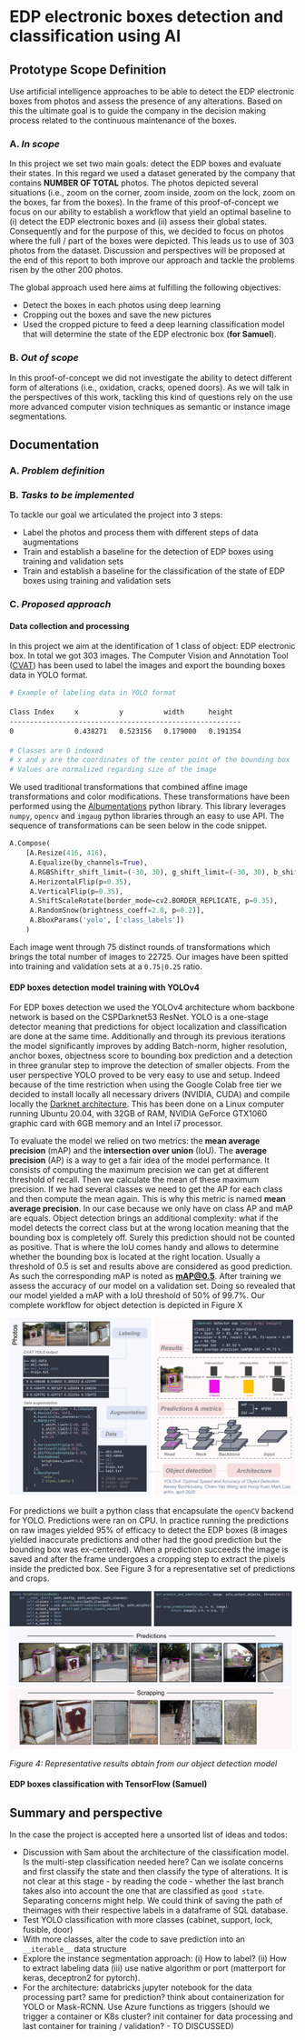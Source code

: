 # EDP electronic boxes detection and classification using AI



## Prototype Scope Definition

Use artificial intelligence approaches to be able to detect the EDP electronic boxes from photos and assess the presence of any alterations. Based on this the ultimate goal is to guide the company in the decision making process related to the continuous maintenance of the boxes. 

### A. *In scope*

In this project we set two main goals: detect the EDP boxes and evaluate their states. In this regard we used a dataset generated by the company that contains **NUMBER OF TOTAL** photos. The photos depicted several situations (i.e., zoom on the corner, zoom inside, zoom on the lock, zoom on the boxes, far from the boxes). In the frame of this proof-of-concept we focus on our ability to establish a workflow that yield an optimal baseline to (i) detect the EDP electronic boxes and (ii) assess their global states. Consequently and for the purpose of this, we decided to focus on photos where the full / part of the boxes were depicted. This leads us to use of 303 photos from the dataset. Discussion and perspectives will be proposed at the end of this report to both improve our approach and tackle the problems risen by the other 200 photos.

The global approach used here aims at fulfilling the following objectives:

- Detect the boxes in each photos using deep learning
- Cropping out the boxes and save the new pictures
- Used the cropped picture to feed a deep learning classification model that will determine the state of the EDP electronic box (**for Samuel**).

### B. *Out of scope*

In this proof-of-concept we did not investigate the ability to detect different form of alterations (i.e., oxidation, cracks, opened doors). As we will talk in the perspectives of this work, tackling this kind of questions rely on the use more advanced computer vision techniques as semantic or instance image segmentations.

## Documentation

### A. *Problem definition*

### B. *Tasks to be implemented*

To tackle our goal we articulated the project into 3 steps:

- Label the photos and process them with different steps of data augmentations
- Train and establish a baseline for the detection of EDP boxes using training and validation sets
- Train and establish a baseline for the classification of the state of EDP boxes using training and validation sets

### C. *Proposed approach*

#### Data collection and processing

In this project we aim at the identification of 1 class of object: EDP electronic box. In total we got 303 images. The Computer Vision and Annotation Tool ([CVAT](https://github.com/openvinotoolkit/cvat)) has been used to label the images and export the bounding boxes data in YOLO format.

```bash
# Example of labeling data in YOLO format

Class Index     x          y          width      height
---------------------------------------------------------
0   			0.438271   0.523156   0.179000   0.191354

# Classes are 0 indexed
# x and y are the coordinates of the center point of the bounding box
# Values are normalized regarding size of the image
```

We used traditional transformations that combined affine image transformations and color modifications. These transformations have been performed using the [Albumentations](https://github.com/albumentations-team/albumentations) python library. This library leverages `numpy`, `opencv` and `imgaug` python libraries through an easy to use API. The sequence of transformations can be seen below in the code snippet.

```python
A.Compose(
    [A.Resize(416, 416),
     A.Equalize(by_channels=True),
     A.RGBShiftr_shift_limit=(-30, 30), g_shift_limit=(-30, 30), b_shift_limit=(-30, 30), p=0.25),
     A.HorizontalFlip(p=0.35),
     A.VerticalFlip(p=0.35),
     A.ShiftScaleRotate(border_mode=cv2.BORDER_REPLICATE, p=0.35),
     A.RandomSnow(brightness_coeff=2.0, p=0.2)],
     A.BboxParams('yolo', ['class_labels'])
    )
```

Each image went through 75 distinct rounds of transformations which brings the total number of images to 22725. Our images have been spitted into training and validation sets at a `0.75|0.25` ratio. 

#### EDP boxes detection model training with YOLOv4

For EDP boxes detection we used the YOLOv4 architecture whom backbone network is based on the CSPDarknet53 ResNet. YOLO is a one-stage detector meaning that predictions for object localization and classification are done at the same time. Additionally and through its previous iterations the model significantly improves by adding Batch-norm, higher resolution, anchor boxes, objectness score to bounding box prediction and a detection in three granular step to improve the detection of smaller objects. From the user perspective YOLO proved to be very easy to use and setup. Indeed because of the time restriction when using the Google Colab free tier we decided to install locally all necessary drivers (NVIDIA, CUDA) and compile locally the [Darknet architecture](https://github.com/AlexeyAB/darknet). This has been done on a Linux computer running Ubuntu 20.04, with 32GB of RAM, NVIDIA GeForce GTX1060 graphic card with 6GB memory and an Intel i7 processor.

To evaluate the model we relied on two metrics: the **mean average precision** (mAP) and the **intersection over union** (IoU). The **average precision** (AP) is a way to get a fair idea of the model performance. It consists of computing the maximum precision we can get at different threshold of recall. Then we calculate the mean of these maximum precision. If we had several classes we need to get the AP for each class and then compute the mean again. This is why this metric is named **mean average precision**. In our case because we only have on class AP and mAP are equals. Object detection brings an additional complexity: what if the model detects the correct class but at the wrong location meaning that the bounding box is completely off. Surely this prediction should not be counted as positive. That is where the IoU comes handy and allows to determine whether the bounding box is located at the right location. Usually a threshold of 0.5 is set and results above are considered as good prediction. As such the corresponding mAP is noted as **mAP@0.5**. After training we assess the accuracy of our model on a validation set. Doing so revealed that our model yielded a mAP with a IoU threshold of 50% of 99.7%.  Our complete workflow for object detection is depicted in Figure X

![](assets/Picture1.png)

For predictions we built a python class that encapsulate the `openCV` backend for YOLO. Predictions were ran on CPU. In practice running the predictions on raw images yielded 95% of efficacy to detect the EDP boxes (8 images yielded inaccurate predictions and other had the good prediction but the bounding box was ex-centered). When a prediction succeeds the image is saved and after the frame undergoes a cropping step to extract the pixels inside the predicted box. See Figure 3 for a representative set of predictions and crops.

![](assets/Picture2.png)

*Figure 4: Representative results obtain from our object detection model*

#### EDP boxes classification with TensorFlow (Samuel)

## Summary and perspective

In the case the project is accepted here a unsorted list of ideas and todos:

- Discussion with Sam about the architecture of the classification model. Is the multi-step classification needed here? Can we isolate concerns and first classify the state and then classify the type of alterations. It is not clear at this stage - by reading the code - whether the last branch takes also into account the one that are classified as `good state`. Separating concerns might help. We could think of saving the path of theimages with their respective labels in a dataframe of SQL database.
- Test YOLO classification with more classes (cabinet, support, lock, fusible, door)
- With more classes, alter the code to save prediction into an `__iterable__` data structure
- Explore the instance segmentation approach: (i) How to label? (ii) How to extract labeling data (iii) use native algorithm or port (matterport for keras, deceptron2 for pytorch).
- For the architecture: databricks jupyter notebook for the data processing part? same for prediction? think about containerization for YOLO or Mask-RCNN. Use Azure functions as triggers (should we trigger a container or K8s cluster? init container for data processing and last container for training / validation? - TO DISCUSSED)
